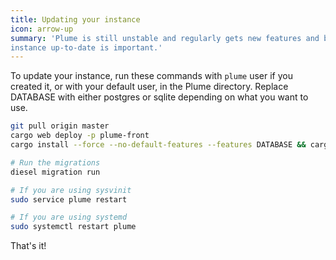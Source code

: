 ```yaml
---
title: Updating your instance
icon: arrow-up
summary: 'Plume is still unstable and regularly gets new features and bug fixes. Keeping your
instance up-to-date is important.'
---
```


To update your instance, run these commands with `plume` user if you created it, or with your default user, in the Plume directory.
Replace DATABASE with either postgres or sqlite depending on what you want to use.

```bash
git pull origin master
cargo web deploy -p plume-front
cargo install --force --no-default-features --features DATABASE && cargo install --path plume-cli --force --features DATABASE

# Run the migrations
diesel migration run

# If you are using sysvinit
sudo service plume restart

# If you are using systemd
sudo systemctl restart plume
```

That's it!
